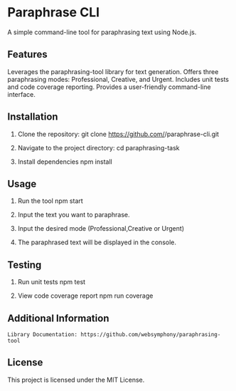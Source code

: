 # Paraphrase CLI

A simple command-line tool for paraphrasing text using Node.js.

## Features

Leverages the paraphrasing-tool library for text generation.
Offers three paraphrasing modes: Professional, Creative, and Urgent.
Includes unit tests and code coverage reporting.
Provides a user-friendly command-line interface.

## Installation

1. Clone the repository:
    git clone https://github.com/<your-username>/paraphrase-cli.git

2. Navigate to the project directory:
    cd paraphrasing-task

3. Install dependencies
    npm install

## Usage

1. Run the tool
    npm start

2. Input the text you want to paraphrase.

3. Input the desired mode (Professional,Creative or Urgent)

4. The paraphrased text will be displayed in the console.

## Testing

1. Run unit tests
    npm test
    
2. View code coverage report
    npm run coverage

## Additional Information
    Library Documentation: https://github.com/websymphony/paraphrasing-tool

## License

This project is licensed under the MIT License.